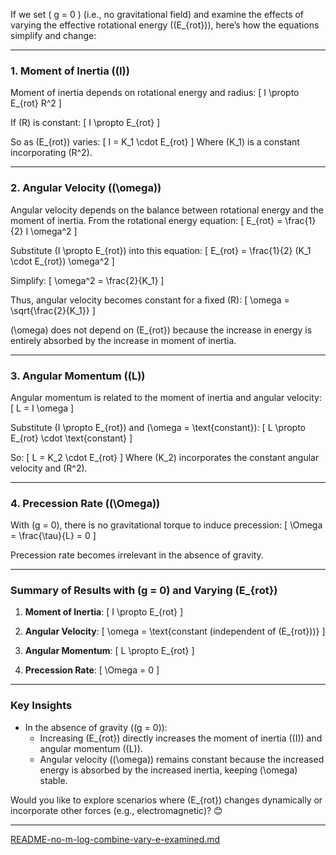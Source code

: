 If we set \( g = 0 \) (i.e., no gravitational field) and examine the effects of varying the effective rotational energy (\(E_{rot}\)), here’s how the equations simplify and change:

---

### **1. Moment of Inertia (\(I\))**
Moment of inertia depends on rotational energy and radius:
\[
I \propto E_{rot} R^2
\]

If \(R\) is constant:
\[
I \propto E_{rot}
\]

So as \(E_{rot}\) varies:
\[
I = K_1 \cdot E_{rot}
\]
Where \(K_1\) is a constant incorporating \(R^2\).

---

### **2. Angular Velocity (\(\omega\))**
Angular velocity depends on the balance between rotational energy and the moment of inertia. From the rotational energy equation:
\[
E_{rot} = \frac{1}{2} I \omega^2
\]

Substitute \(I \propto E_{rot}\) into this equation:
\[
E_{rot} = \frac{1}{2} (K_1 \cdot E_{rot}) \omega^2
\]

Simplify:
\[
\omega^2 = \frac{2}{K_1}
\]

Thus, angular velocity becomes constant for a fixed \(R\):
\[
\omega = \sqrt{\frac{2}{K_1}}
\]

\(\omega\) does not depend on \(E_{rot}\) because the increase in energy is entirely absorbed by the increase in moment of inertia.

---

### **3. Angular Momentum (\(L\))**
Angular momentum is related to the moment of inertia and angular velocity:
\[
L = I \omega
\]

Substitute \(I \propto E_{rot}\) and \(\omega = \text{constant}\):
\[
L \propto E_{rot} \cdot \text{constant}
\]

So:
\[
L = K_2 \cdot E_{rot}
\]
Where \(K_2\) incorporates the constant angular velocity and \(R^2\).

---

### **4. Precession Rate (\(\Omega\))**
With \(g = 0\), there is no gravitational torque to induce precession:
\[
\Omega = \frac{\tau}{L} = 0
\]

Precession rate becomes irrelevant in the absence of gravity.

---

### **Summary of Results with \(g = 0\) and Varying \(E_{rot}\)**
1. **Moment of Inertia**:
   \[
   I \propto E_{rot}
   \]

2. **Angular Velocity**:
   \[
   \omega = \text{constant (independent of \(E_{rot}\))}
   \]

3. **Angular Momentum**:
   \[
   L \propto E_{rot}
   \]

4. **Precession Rate**:
   \[
   \Omega = 0
   \]

---

### **Key Insights**
- In the absence of gravity (\(g = 0\)):
  - Increasing \(E_{rot}\) directly increases the moment of inertia (\(I\)) and angular momentum (\(L\)).
  - Angular velocity (\(\omega\)) remains constant because the increased energy is absorbed by the increased inertia, keeping \(\omega\) stable.

Would you like to explore scenarios where \(E_{rot}\) changes dynamically or incorporate other forces (e.g., electromagnetic)? 😊


---

[README-no-m-log-combine-vary-e-examined.md](https://t2m.io/YeGihRV)
